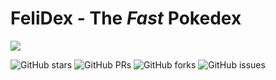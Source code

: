 # **FeliDex** - The *Fast* Pokedex

![](https://i.postimg.cc/GtPCbjqD/Untitled.png)


![GitHub stars](https://img.shields.io/github/stars/FelipeMartz/felidex) ![GitHub PRs](https://img.shields.io/github/issues-pr/FelipeMartz/felidex) ![GitHub forks](https://img.shields.io/github/forks/FelipeMartz/felidex) ![GitHub issues](https://img.shields.io/github/issues/FelipeMartz/felidex)
